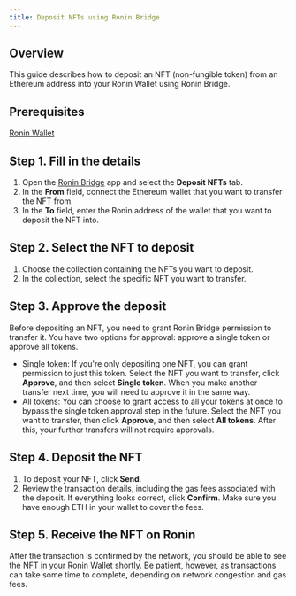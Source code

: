 ```yaml
---
title: Deposit NFTs using Ronin Bridge
---
```


## Overview

This guide describes how to deposit an NFT (non-fungible token) from an Ethereum address into your Ronin Wallet using Ronin Bridge.

## Prerequisites

[Ronin Wallet](wallet.roninchain.com)

## Step 1. Fill in the details

1. Open the [Ronin Bridge](app.roninchain.com/bridge) app and select the **Deposit NFTs** tab.
2. In the **From** field, connect the Ethereum wallet that you want to transfer the NFT from.
3. In the **To** field, enter the Ronin address of the wallet that you want to deposit the NFT into.

## Step 2. Select the NFT to deposit

1. Choose the collection containing the NFTs you want to deposit.
2. In the collection, select the specific NFT you want to transfer.

## Step 3. Approve the deposit

Before depositing an NFT, you need to grant Ronin Bridge permission to transfer it. You have two options for approval: approve a single token or approve all tokens.

* Single token: If you're only depositing one NFT, you can grant permission to just this token. Select the NFT you want to transfer, click **Approve**, and then select **Single token**. When you make another transfer next time, you will need to approve it in the same way.
* All tokens: You can choose to grant access to all your tokens at once to bypass the single token approval step in the future. Select the NFT you want to transfer, then click **Approve**, and then select **All tokens**. After this, your further transfers will not require approvals.

## Step 4. Deposit the NFT

1. To deposit your NFT, click **Send**.
2. Review the transaction details, including the gas fees associated with the deposit. If everything looks correct, click **Confirm**. Make sure you have enough ETH in your wallet to cover the fees.

## Step 5. Receive the NFT on Ronin

After the transaction is confirmed by the network, you should be able to see the NFT in your Ronin Wallet shortly. Be patient, however, as transactions can take some time to complete, depending on network congestion and gas fees.
